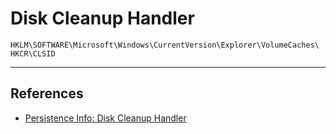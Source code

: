 # Disk Cleanup Handler

```
HKLM\SOFTWARE\Microsoft\Windows\CurrentVersion\Explorer\VolumeCaches\
HKCR\CLSID
```

---
## References

- [Persistence Info: Disk Cleanup Handler](https://persistence-info.github.io/Data/diskcleanuphandler.html)